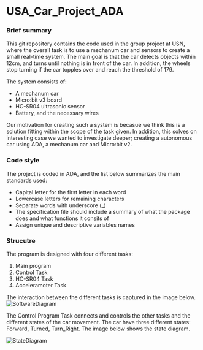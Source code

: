 # USA_Car_Project_ADA

### Brief summary
This git repository contains the code used in the group project at USN, where the overall task is to use a mechanum car and sensors to create a small real-time system. The main goal is that the car detects objects within 12cm, and turns until nothing is in front of the car. In addition, the wheels  stop turning if the car topples over and reach the threshold of 179.  

The system consists of:
- A mechanum car
- Micro:bit v3 board
- HC-SR04 ultrasonic sensor
- Battery, and the necessary wires

Our motivation for creating such a system is becasue we think this is a solution fitting within the scope of the task given. In addition, this solves on interesting case we wanted to investigate deeper; creating a autonomous car using ADA, a mechanum car and Micro:bit v2. 

### Code style
The project is coded in ADA, and the list below summarizes the main standards used:
- Capital letter for the first letter in each word
- Lowercase letters for remaining characters 
- Separate words with underscore (_)
- The specification file should include a summary of what the package does and what functions it consits of
- Assign unique and descriptive variables names

### Strucutre
The program is designed with four different tasks:
1. Main program
2. Control Task
3. HC-SR04 Task
4. Acceleramoter Task

The interaction between the different tasks is captured in the image below. 
![SoftwareDiagram](https://user-images.githubusercontent.com/69819933/201891176-b20fb396-03d2-4d97-a486-bcde1c75ee90.png)

The Control Program Task connects and controls the other tasks and the different states of the car movement. The car have three different states: Forward, Turned, Turn_Right. The image below shows the state diagram. 

![StateDiagram](https://user-images.githubusercontent.com/69819933/201891957-e92f748a-f17a-4a61-8a55-e1f10b9e679b.png)

